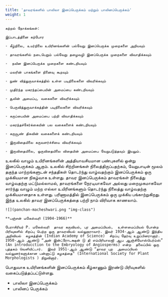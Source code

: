 ```yaml
---
title: 'தாவரங்களில் பாலிலா இனப்பெருக்கம்‌ மற்றும்‌ பாலினப்பெருக்கம்'
weight: 1
---
```



```
கற்றல்‌ நோக்கங்கள்‌:

இப்பாடத்தினை கற்போர

- கீழ்நிலை, உயர்நிலை உயிரினங்களின்‌ பல்வேறு இனப்பெருக்க முறைகளை அறியவும்

- தாவரங்களில் நடைபெறும் பல்வேறு தழைவழி இனப்பெருக்க முறைகளை விவாதிக்கவும்

-  நவீன இனப்பெருக்க முறைகளை கண்டறியவும்

- மலரின் பாகங்களை நினைவு கூறவும்

- நுண் வித்துருவாக்கத்தில் உள்ள படிநிலைகளை விவரிக்கவும்

- முதிர்ந்த மகரந்தப்பையின் அமைப்பை கண்டறியவும்

- சூலின் அமைப்பு, வகைகளை விவரிக்கவும்

- பெருவித்துருவாக்கத்தின் படிநிலைகளை விவரிக்கவும்

- கருப்பையின் அமைப்பை பற்றி விவாதிக்கவும்

- மகரந்தச்சேர்க்கையின் பல வகைகளைக் கண்டறியவும்

- கருவூண் திசுவின் வகைகளைக் கண்டறியவும்

- இருவிதையிலை கருவளர்ச்சியை விவரிக்கவும்

- இருவிதையிலை, ஒருவிதையிலை விதையின் அமைப்பை வேறுபடுத்தவும் இயலும்.

```
உலகில்‌ வாழும்‌ உயிரினங்களின்‌ அத்தியாவசியமான பண்புகளில்‌ ஒன்று இனப்பெருக்கம்‌ ஆகும்‌. உலகில்‌ சிற்றினங்கள்‌ நிலைத்திருப்பதற்கம்‌, வேறுபாடின் மூலம்‌ தகுந்த மாற்றங்களுடன்‌ சந்ததிகள்‌ தொடர்ந்து வாழ்வதற்கும்‌ இனப்பெருக்கம்‌ ஒரு முக்கியமான நிகழ்வாக உள்ளது. தாவர இனப்பெருக்கம்‌ தாவரங்கள்‌ நிலைத்து வாழ்வதற்கு மட்டுமல்லாமல்‌, தாவரங்களை நேரடியாகவோ அல்லது மறைமுகமாகவோ சார்ந்து வாழும்‌ மற்ற எல்லா உயிரினங்களும்‌ தொடர்ந்து நிலைத்து வாழ்வதற்கு முக்கியமானதாக உள்ளது. பரிணாமத்தில் இனப்பெருக்கம் ஒரு முக்கிய பங்காற்றுகிறது. இந்த உலகில் தாவர இனப்பெருக்கத்தை பற்றி நாம் விரிவாக காணலாம்.


```
![](panchan-macheshwari.png "img-class")

**பஞ்சன் மகேஸ்வரி (1904-1966)**

பேராசிரியர் P. மகேஸ்வரி  தாவர கருவியல், புர அமைப்பியல்,  உள்ளமைப்பியல் போன்ற பிரிவுகளில் சிறப்பு பெற்ற ஒரு தாவரவியல் வல்லுநராவார். இவர் 1934-ஆம் ஆண்டு இந்திய அறிவியல்  கழகத்தின் (Indian Academy of Science)  சிறப்பு தேர்வு உறுப்பினரானார். 1950-ஆம் ஆண்டு “அன் இன்ட்ரோடக்ஷன் டு தி எம்பிரியாலஜி ஆப ஆஞ்சியோஸ்பெர்ம்ஸ்” (An introducction to the Embryology of Angiosperms) என்ற  தலைப்பில் ஒரு புத்தகம் வெளியிட்டார்.  இவர் 1951-ஆம் ஆண்டு “தாவர புற  அமைப்பியல் வல்லுனர்களுக்கான பன்னாட்டு கழகத்தை" (International Society for Plant Morphologists ) நிறுவினார்.

```

பொதுவாக உயிரினங்களின் இனப்பெருக்கம் கீழ்காணும் இரண்டு பிரிவுகளில் வகைப்படுத்தப்பட்டுள்ளது.

- பாலிலா இனப்பெருக்கம்
- பாலினப் பெருக்கம்
